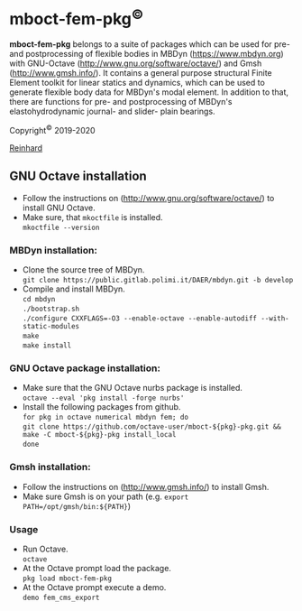 # mboct-fem-pkg<sup>&copy;</sup>
**mboct-fem-pkg** belongs to a suite of packages which can be used for pre- and postprocessing of flexible bodies in MBDyn (https://www.mbdyn.org) with GNU-Octave (http://www.gnu.org/software/octave/) and Gmsh (http://www.gmsh.info/).
It contains a general purpose structural Finite Element toolkit for linear statics and dynamics, which can be used to generate flexible body data for MBDyn's modal element. 
In addition to that, there are functions for pre- and postprocessing of MBDyn's elastohydrodynamic journal- and slider- plain bearings.

Copyright<sup>&copy;</sup> 2019-2020

[Reinhard](mailto:octave-user@a1.net)

## GNU Octave installation
  - Follow the instructions on (http://www.gnu.org/software/octave/) to install GNU Octave.  
  - Make sure, that `mkoctfile` is installed.  
    `mkoctfile --version` 

### MBDyn installation:
  - Clone the source tree of MBDyn.  
    `git clone https://public.gitlab.polimi.it/DAER/mbdyn.git -b develop`
  - Compile and install MBDyn.  
    `cd mbdyn`  
    `./bootstrap.sh`  
    `./configure CXXFLAGS=-O3 --enable-octave --enable-autodiff --with-static-modules`  
    `make`  
    `make install`

### GNU Octave package installation:
  - Make sure that the GNU Octave nurbs package is installed.  
    `octave --eval 'pkg install -forge nurbs'`
  - Install the following packages from github.  
    `for pkg in octave numerical mbdyn fem; do`    
        `git clone https://github.com/octave-user/mboct-${pkg}-pkg.git && make -C mboct-${pkg}-pkg install_local`	  
    `done`

### Gmsh installation:
  - Follow the instructions on (http://www.gmsh.info/) to install Gmsh.  
  - Make sure Gmsh is on your path (e.g. `export PATH=/opt/gmsh/bin:${PATH}`)

### Usage
  - Run Octave.  
    `octave`
  - At the Octave prompt load the package.   
    `pkg load mboct-fem-pkg`
  - At the Octave prompt execute a demo.  
    `demo fem_cms_export`
	
